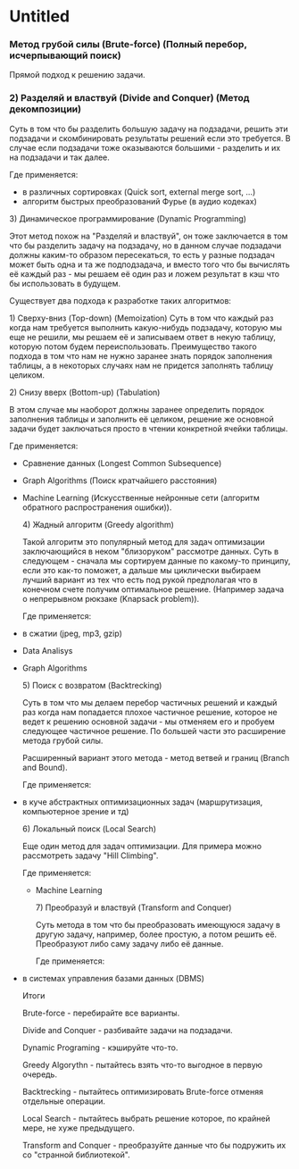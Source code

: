 # Untitled



### Метод грубой силы \(Brute-force\) \(Полный перебор, исчерпывающий поиск\)

Прямой подход к решению задачи.

###  2\) Разделяй и властвуй \(Divide and Conquer\) \(Метод декомпозиции\)

 Суть в том что бы разделить большую задачу на подзадачи, решить эти подзадачи и скомбинировать результаты решений если это требуется. В случае если подзадачи тоже оказываются большими - разделить и их на подзадачи и так далее.

 Где применяется:

* в различных сортировках \(Quick sort, external merge sort, ...\)
* алгоритм быстрых преобразований Фурье \(в аудио кодеках\)

3\) Динамическое программирование \(Dynamic Programming\)

  Этот метод похож на "Разделяй и властвуй", он тоже заключается в том что бы разделить задачу на подзадачу, но в данном случае подзадачи должны каким-то образом пересекаться, то есть у разные подзадач может быть одна и та же подподзадача, и вместо того что бы вычислять её каждый раз - мы решаем её один раз и ложем результат в кэш что бы использовать в будущем.

  Существует два подхода к разработке таких алгоритмов:

  1\) Сверху-вниз \(Top-down\) \(Memoization\) Суть в том что каждый раз когда нам требуется выполнить какую-нибудь подзадачу, которую мы еще не решили, мы решаем её и записываем ответ в некую таблицу, которую потом будем переиспользовать. Преимущество такого подхода в том что нам не нужно заранее знать порядок заполнения таблицы, а в некоторых случаях нам не придется заполнять таблицу целиком.

  2\) Снизу вверх \(Bottom-up\) \(Tabulation\)

  В этом случае мы наоборот должны заранее определить порядок заполнения таблицы и заполнить её целиком, решение же основной задачи будет заключаться просто в чтении конкретной ячейки таблицы.

  Где применяется:

* Сравнение данных \(Longest Common Subsequence\)
* Graph Algorithms \(Поиск кратчайшего расстояния\)
* Machine Learning \(Искусственные нейронные сети \(алгоритм обратного распространения ошибки\)\).

  4\) Жадный алгоритм \(Greedy algorithm\)

  Такой алгоритм это популярный метод для задач оптимизации заключающийся в неком "близоруком" рассмотре данных. Суть в следующем - сначала мы сортируем данные по какому-то принципу, если это как-то поможет, а дальше мы циклически выбираем лучший вариант из тех что есть под рукой предполагая что в конечном счете получим оптимальное решение. \(Например задача о непрерывном рюкзаке \(Knapsack problem\)\).

  Где применяется: 

* в сжатии \(jpeg, mp3, gzip\)
* Data Analisys
* Graph Algorithms

  5\) Поиск с возвратом \(Backtrecking\)

    Суть в том что мы делаем перебор частичных решений и каждый раз когда нам попадается плохое частичное решение, которое не ведет к решению основной задачи - мы отменяем его и пробуем следующее частичное решение. По большей части это расширение метода грубой силы.

   Расширенный вариант этого метода - метод ветвей и границ \(Branch and Bound\).

   Где применяется: 

* в куче абстрактных оптимизационных задач \(маршрутизация, компьютерное зрение и тд\)

  6\) Локальный поиск \(Local Search\)

    Еще один метод для задач оптимизации. Для примера можно рассмотреть задачу "Hill Climbing".

    Где применяется: 

  * Machine Learning

    7\) Преобразуй и властвуй \(Transform and Conquer\)

     Суть метода в том что бы преобразовать имеющуюся задачу в другую задачу, например, более простую, а потом решить её. Преобразуют либо саму задачу либо её данные.

    Где применяется:

* в системах управления базами данных \(DBMS\)

  Итоги

  Brute-force - перебирайте все варианты.

  Divide and Conquer - разбивайте задачи на подзадачи.

  Dynamic Programing - кэшируйте что-то.

  Greedy Algorythn - пытайтесь взять что-то выгодное в первую очередь.

  Backtrecking - пытайтесь оптимизировать Brute-force отменяя отдельные операции.

  Local Search - пытайтесь выбрать решение которое, по крайней мере, не хуже предыдущего.

  Transform and Conquer - преобразуйте данные что бы подружить их со "странной библиотекой".


